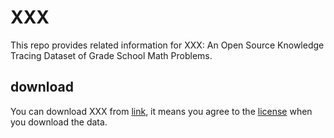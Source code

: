 # XXX
This repo provides related information for XXX: An Open Source Knowledge Tracing Dataset of Grade School Math Problems.

## download
You can download XXX from [link](xxx), it means you agree to the [license](https://github.com/dsavdjksvhbu/XXX/blob/main/license.md) when you download the data.
